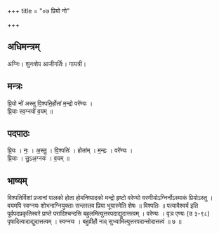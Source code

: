 +++
title = "०७ प्रियो नो"

+++
## अधिमन्त्रम्
अग्निः। शुनःशेप आजीगर्तिः। गायत्री।

## मन्त्रः
प्रि॒यो नो॑ अस्तु वि॒श्पति॒र्होता॑ म॒न्द्रो वरे॑ण्यः ।  
प्रि॒याः स्व॒ग्नयो॑ व॒यम् ॥

## पदपाठः
प्रि॒यः । नः॒ । अ॒स्तु॒ । वि॒श्पतिः॑ । होता॑म् । म॒न्द्रः । वरे॑ण्यः ।  
प्रि॒याः । सु॒ऽअ॒ग्नयः॑ । व॒यम् ॥

## भाष्यम्
विश्पतिर्विशां प्रजानां पालको होता होमनिष्पादको मन्द्रो हृष्टो वरेण्यो वरणीयोऽग्निर्नोऽस्माकं प्रियोऽस्तु । वयमपि स्वग्नयः शोभनाग्नियुक्ताः सन्तस्तव प्रिया भूयास्मेति शेषः ॥ विश्पतिः ॥ पत्यावैश्वर्य इति पूर्वपदप्रकृतिस्वरे प्राप्ते परादिश्चन्दसि बहुलमित्युत्तरपदाद्युदात्तत्वम् । वरेण्यः । वृञ एण्यः (उ ३-९८) पृषादित्वादाद्युदात्तत्वम् । स्वग्नयः । बहुव्रीहौ नञ् सुभ्यामित्युत्तरपदान्तोदात्तत्वं ॥ ७ ॥